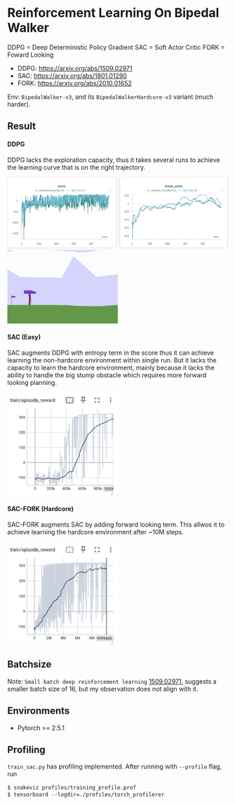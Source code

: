 # Reinforcement Learning On Bipedal Walker

DDPG = Deep Deterministic Policy Gradient
SAC = Soft Actor Critic
FORK = Foward Looking


* DDPG: https://arxiv.org/abs/1509.02971
* SAC: https://arxiv.org/abs/1801.01290
* FORK: https://arxiv.org/abs/2010.01652

Env: `BipedalWalker-v3`, and its `BipedalWalkerHardcore-v3` variant (much harder).

## Result
#### DDPG
DDPG lacks the exploration capacity, thus it takes several runs to achieve the learning curve that is on the right trajectory.

<img src="images/LunarLander.png" width="100%" height="50%">

<img src="images/animation_dupg.gif" width="50%" height="50%">

#### SAC (Easy)
SAC augments DDPG with entropy term in the score thus it can achieve learning the non-hardcore environment within single run. But it lacks the capacity to learn the hardcore environment, mainly because it lacks the ability to handle the big stump obstacle which requires more forward looking planning.

<img src="images/episode_reward_sac_nonhardcore.png" width="50%" height="50%">

#### SAC-FORK (Hardcore)
SAC-FORK augments SAC by adding forward looking term. This allwos it to achieve learning the hardcore environment after ~10M steps.

<img src="images/episode_reward_sac_fork_hardcore.png" width="50%" height="50%">

## Batchsize
Note: `Small batch deep reinforcement learning` [1509.02971](https://arxiv.org/abs/1509.02971), suggests a smaller batch size of 16, but my observation does not align with it.


## Environments

* Pytorch >= 2.5.1

## Profiling
`train_sac.py` has profiling implemented. After running with `--profile` flag, run
```
$ snakeviz profiles/training_profile.prof
$ tensorboard --logdir=./profiles/torch_profilerer
```
